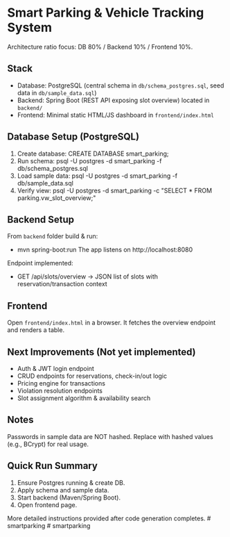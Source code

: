 # Smart Parking & Vehicle Tracking System

Architecture ratio focus: DB 80% / Backend 10% / Frontend 10%.

## Stack
- Database: PostgreSQL (central schema in `db/schema_postgres.sql`, seed data in `db/sample_data.sql`)
- Backend: Spring Boot (REST API exposing slot overview) located in `backend/`
- Frontend: Minimal static HTML/JS dashboard in `frontend/index.html`

## Database Setup (PostgreSQL)
1. Create database:
   CREATE DATABASE smart_parking;
2. Run schema:
   psql -U postgres -d smart_parking -f db/schema_postgres.sql
3. Load sample data:
   psql -U postgres -d smart_parking -f db/sample_data.sql
4. Verify view:
   psql -U postgres -d smart_parking -c "SELECT * FROM parking.vw_slot_overview;"

## Backend Setup
From `backend` folder build & run:
- mvn spring-boot:run
The app listens on http://localhost:8080

Endpoint implemented:
- GET /api/slots/overview -> JSON list of slots with reservation/transaction context

## Frontend
Open `frontend/index.html` in a browser. It fetches the overview endpoint and renders a table.

## Next Improvements (Not yet implemented)
- Auth & JWT login endpoint
- CRUD endpoints for reservations, check-in/out logic
- Pricing engine for transactions
- Violation resolution endpoints
- Slot assignment algorithm & availability search

## Notes
Passwords in sample data are NOT hashed. Replace with hashed values (e.g., BCrypt) for real usage.

## Quick Run Summary
1. Ensure Postgres running & create DB.
2. Apply schema and sample data.
3. Start backend (Maven/Spring Boot).
4. Open frontend page.

More detailed instructions provided after code generation completes.
#   s m a r t p a r k i n g  
 #   s m a r t p a r k i n g  
 